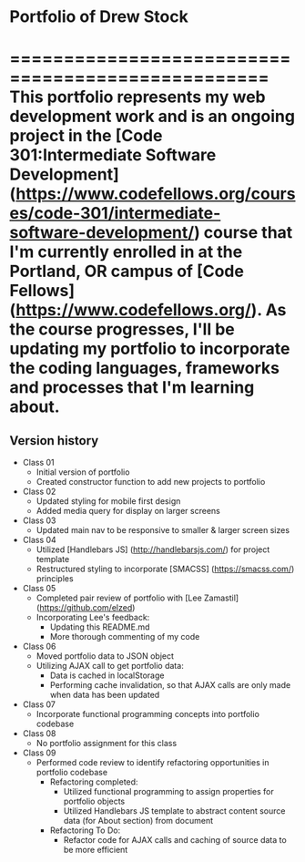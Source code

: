 # Portfolio of Drew Stock
==================================================
This portfolio represents my web development work and is an ongoing project in the [Code 301:Intermediate Software Development] (https://www.codefellows.org/courses/code-301/intermediate-software-development/) course that I'm currently enrolled in at the Portland, OR campus of [Code Fellows] (https://www.codefellows.org/). As the course progresses, I'll be updating my portfolio to incorporate the coding languages, frameworks and processes that I'm learning about.
==================================================
## Version history
* Class 01
  * Initial version of portfolio
  * Created constructor function to add new projects to portfolio
* Class 02
  * Updated styling for mobile first design
  * Added media query for display on larger screens
* Class 03
  * Updated main nav to be responsive to smaller & larger screen sizes
* Class 04
  * Utilized [Handlebars JS] (http://handlebarsjs.com/) for project template
  * Restructured styling to incorporate [SMACSS] (https://smacss.com/) principles
* Class 05
  * Completed pair review of portfolio with [Lee Zamastil] (https://github.com/elzed)
  * Incorporating Lee's feedback:
    * Updating this README.md
    * More thorough commenting of my code
* Class 06
  * Moved portfolio data to JSON object
  * Utilizing AJAX call to get portfolio data:
    * Data is cached in localStorage
    * Performing cache invalidation, so that AJAX calls are only made when data has been updated
* Class 07
  * Incorporate functional programming concepts into portfolio codebase
* Class 08
  * No portfolio assignment for this class
* Class 09
  * Performed code review to identify refactoring opportunities in portfolio codebase
    * Refactoring completed:
      * Utilized functional programming to assign properties for portfolio objects
      * Utilized Handlebars JS template to abstract content source data (for About section) from document
    * Refactoring To Do:
      * Refactor code for AJAX calls and caching of source data to be more efficient
